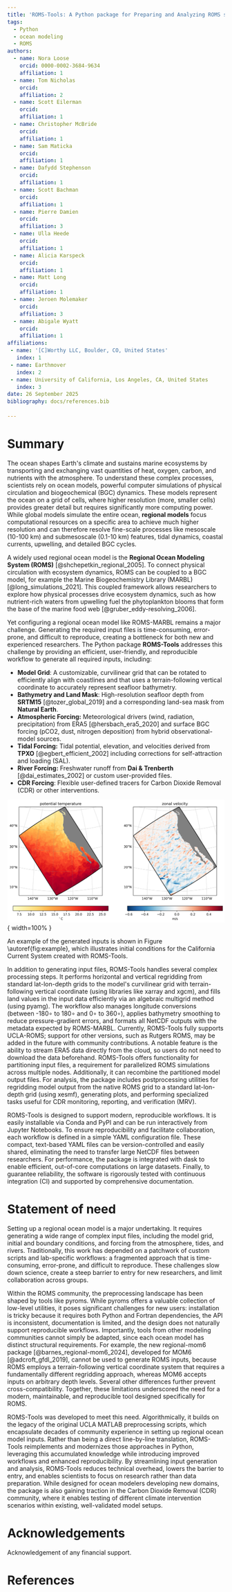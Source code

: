 ```yaml
---
title: 'ROMS-Tools: A Python package for Preparing and Analyzing ROMS simulations'
tags:
  - Python
  - ocean modeling
  - ROMS
authors:
  - name: Nora Loose
    orcid: 0000-0002-3684-9634
    affiliation: 1
  - name: Tom Nicholas
    orcid:
    affiliation: 2
  - name: Scott Eilerman
    orcid:
    affiliation: 1
  - name: Christopher McBride
    orcid:
    affiliation: 1
  - name: Sam Maticka
    orcid:
    affiliation: 1
  - name: Dafydd Stephenson
    orcid:
    affiliation: 1
  - name: Scott Bachman
    orcid:
    affiliation: 1
  - name: Pierre Damien
    orcid:
    affiliation: 3
  - name: Ulla Heede
    orcid:
    affiliation: 1
  - name: Alicia Karspeck
    orcid:
    affiliation: 1
  - name: Matt Long
    orcid:
    affiliation: 1
  - name: Jeroen Molemaker
    orcid:
    affiliation: 3
  - name: Abigale Wyatt
    orcid:
    affiliation: 1
affiliations:
 - name: '[C]Worthy LLC, Boulder, CO, United States'
   index: 1
 - name: Earthmover
   index: 2
 - name: University of California, Los Angeles, CA, United States
   index: 3
date: 26 September 2025
bibliography: docs/references.bib

---
```


# Summary

The ocean shapes Earth's climate and sustains marine ecosystems by transporting and exchanging vast quantities of heat, oxygen, carbon, and nutrients with the atmosphere. To understand these complex processes, scientists rely on ocean models, powerful computer simulations of physical circulation and biogeochemical (BGC) dynamics. These models represent the ocean on a grid of cells, where higher resolution (more, smaller cells) provides greater detail but requires significantly more computing power. While global models simulate the entire ocean, **regional models** focus computational resources on a specific area to achieve much higher resolution and can therefore resolve fine-scale processes like mesoscale (10-100 km) and submesoscale (0.1-10 km) features, tidal dynamics, coastal currents, upwelling, and detailed BGC cycles.

A widely used regional ocean model is the **Regional Ocean Modeling System (ROMS)** [@shchepetkin_regional_2005]. To connect physical circulation with ecosystem dynamics, ROMS can be coupled to a BGC model, for example the Marine Biogeochemistry Library (MARBL) [@long_simulations_2021]. This coupled framework allows researchers to explore how physical processes drive ecosystem dynamics, such as how nutrient-rich waters from upwelling fuel the phytoplankton blooms that form the base of the marine food web [@gruber_eddy-resolving_2006].

Yet configuring a regional ocean model like ROMS-MARBL remains a major challenge. Generating the required input files is time-consuming, error-prone, and difficult to reproduce, creating a bottleneck for both new and experienced researchers. The Python package **ROMS-Tools** addresses this challenge by providing an efficient, user-friendly, and reproducible workflow to generate all required inputs, including:

- **Model Grid**: A customizable, curvilinear grid that can be rotated to efficiently align with coastlines and that uses a terrain-following vertical coordinate to accurately represent seafloor bathymetry.
- **Bathymetry and Land Mask**: High-resolution seafloor depth from **SRTM15** [@tozer_global_2019] and a corresponding land-sea mask from **Natural Earth**.
- **Atmospheric Forcing:** Meteorological drivers (wind, radiation, precipitation) from ERA5 [@hersbach_era5_2020] and surface BGC forcing (pCO2, dust, nitrogen deposition) from hybrid observational-model sources.
- **Tidal Forcing:** Tidal potential, elevation, and velocities derived from **TPXO** [@egbert_efficient_2002] including corrections for self-attraction and loading (SAL).
- **River Forcing:** Freshwater runoff from **Dai & Trenberth** [@dai_estimates_2002] or custom user-provided files.
- **CDR Forcing**: Flexible user-defined tracers for Carbon Dioxide Removal (CDR) or other interventions.

![Initial conditions.\label{fig:example}](docs/images/ics_from_glorys.png){ width=100% }

An example of the generated inputs is shown in Figure \autoref{fig:example}, which illustrates initial conditions for the California Current System created with ROMS-Tools.

In addition to generating input files, ROMS-Tools handles several complex processing steps. It performs horizontal and vertical regridding from standard lat-lon-depth grids to the model's curvilinear grid with terrain-following vertical coordinate (using libraries like xarray and xgcm), and fills land values in the input data efficiently via an algebraic multigrid method (using pyamg). The workflow also manages longitude conversions (between -180∘ to 180∘ and 0∘ to 360∘), applies bathymetry smoothing to reduce pressure-gradient errors, and formats all NetCDF outputs with the metadata expected by ROMS-MARBL. Currently, ROMS-Tools fully supports UCLA-ROMS; support for other versions, such as Rutgers ROMS, may be added in the future with community contributions. A notable feature is the ability to stream ERA5 data directly from the cloud, so users do not need to download the data beforehand.
ROMS-Tools offers functionality for partitioning input files, a requirement for parallelized ROMS simulations across multiple nodes. Additionally, it can recombine the partitioned model output files.
For analysis, the package includes postprocessing utilities for regridding model output from the native ROMS grid to a standard lat-lon-depth grid (using xesmf), generating plots, and performing specialized tasks useful for CDR monitoring, reporting, and verification (MRV).

ROMS-Tools is designed to support modern, reproducible workflows. It is easily installable via Conda and PyPI and can be run interactively from Jupyter Notebooks.
To ensure reproducibility and facilitate collaboration, each workflow is defined in a simple YAML configuration file. These compact, text-based YAML files can be version-controlled and easily shared, eliminating the need to transfer large NetCDF files between researchers.
For performance, the package is integrated with dask to enable efficient, out-of-core computations on large datasets.
Finally, to guarantee reliability, the software is rigorously tested with continuous integration (CI) and supported by comprehensive documentation.

# Statement of need

Setting up a regional ocean model is a major undertaking. It requires generating a wide range of complex input files, including the model grid, initial and boundary conditions, and forcing from the atmosphere, tides, and rivers. Traditionally, this work has depended on a patchwork of custom scripts and lab-specific workflows: a fragmented approach that is time-consuming, error-prone, and difficult to reproduce. These challenges slow down science, create a steep barrier to entry for new researchers, and limit collaboration across groups.

Within the ROMS community, the preprocessing landscape has been shaped by tools like pyroms. While pyroms offers a valuable collection of low-level utilities, it poses significant challenges for new users: installation is tricky because it requires both Python and Fortran dependencies, the API is inconsistent, documentation is limited, and the design does not naturally support reproducible workflows.
Importantly, tools from other modeling communities cannot simply be adapted, since each ocean model has distinct structural requirements. For example, the new regional-mom6 package [@barnes_regional-mom6_2024], developed for MOM6 [@adcroft_gfdl_2019], cannot be used to generate ROMS inputs, because ROMS employs a terrain-following vertical coordinate system that requires a fundamentally different regridding approach, whereas MOM6 accepts inputs on arbitrary depth levels. Several other differences further prevent cross-compatibility. Together, these limitations underscored the need for a modern, maintainable, and reproducible tool designed specifically for ROMS.

ROMS-Tools was developed to meet this need. Algorithmically, it builds on the legacy of the original UCLA MATLAB preprocessing scripts, which encapsulate decades of community experience in setting up regional ocean model inputs. Rather than being a direct line-by-line translation, ROMS-Tools reimplements and modernizes those approaches in Python, leveraging this accumulated knowledge while introducing improved workflows and enhanced reproducibility. By streamlining input generation and analysis, ROMS-Tools reduces technical overhead, lowers the barrier to entry, and enables scientists to focus on research rather than data preparation.
While designed for ocean modelers developing new domains, the package is also gaining traction in the Carbon Dioxide Removal (CDR) community, where it enables testing of different climate intervention scenarios within existing, well-validated model setups.

# Acknowledgements

Acknowledgement of any financial support.


# References
